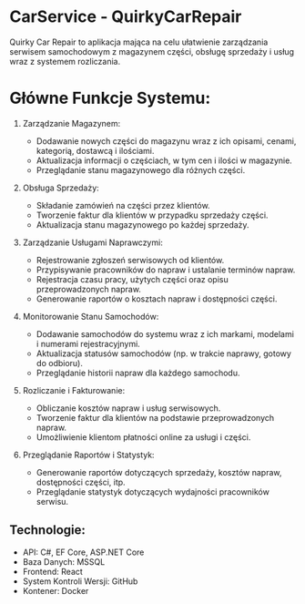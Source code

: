 # CarService - QuirkyCarRepair
Quirky Car Repair to aplikacja mająca na celu ułatwienie zarządzania serwisem samochodowym z magazynem części, obsługę sprzedaży i usług wraz z systemem rozliczania.

# Główne Funkcje Systemu:
1. Zarządzanie Magazynem:
    - Dodawanie nowych części do magazynu wraz z ich opisami, cenami, kategorią, dostawcą i ilościami.
    - Aktualizacja informacji o częściach, w tym cen i ilości w magazynie.
    - Przeglądanie stanu magazynowego dla różnych części.

2. Obsługa Sprzedaży:
    - Składanie zamówień na części przez klientów.
    - Tworzenie faktur dla klientów w przypadku sprzedaży części.
    - Aktualizacja stanu magazynowego po każdej sprzedaży.

3. Zarządzanie Usługami Naprawczymi:
    - Rejestrowanie zgłoszeń serwisowych od klientów.
    - Przypisywanie pracowników do napraw i ustalanie terminów napraw.
    - Rejestracja czasu pracy, użytych części oraz opisu przeprowadzonych napraw.
    - Generowanie raportów o kosztach napraw i dostępności części.

4. Monitorowanie Stanu Samochodów:
    - Dodawanie samochodów do systemu wraz z ich markami, modelami i numerami rejestracyjnymi.
    - Aktualizacja statusów samochodów (np. w trakcie naprawy, gotowy do odbioru).
    - Przeglądanie historii napraw dla każdego samochodu.

5. Rozliczanie i Fakturowanie:
    - Obliczanie kosztów napraw i usług serwisowych.
    - Tworzenie faktur dla klientów na podstawie przeprowadzonych napraw.
    - Umożliwienie klientom płatności online za usługi i części.

6. Przeglądanie Raportów i Statystyk:
    - Generowanie raportów dotyczących sprzedaży, kosztów napraw, dostępności części, itp.
    - Przeglądanie statystyk dotyczących wydajności pracowników serwisu.

## Technologie:
* API: C#, EF Core, ASP.NET Core
* Baza Danych: MSSQL
* Frontend: React
* System Kontroli Wersji: GitHub
* Kontener: Docker
